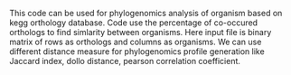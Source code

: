 This code can be used for phylogenomics analysis of organism based on kegg orthology database.
Code use the percentage of co-occured orthologs to find simlarity between organisms. Here input file is binary matrix of rows as orthologs and columns as organisms.
We can use different distance measure for phylogenomics profile generation like Jaccard index, dollo distance, pearson correlation coefficient. 
